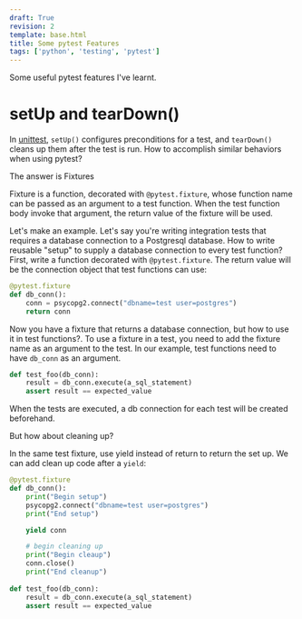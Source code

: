 ```yaml
---
draft: True
revision: 2
template: base.html
title: Some pytest Features
tags: ['python', 'testing', 'pytest']
---
```


Some useful pytest features I've learnt.

# setUp and tearDown()
In [unittest](https://docs.python.org/3/library/unittest.html), `setUp()` configures preconditions for a test, and `tearDown()` cleans up them after the test is run. How to accomplish similar behaviors when using pytest?

The answer is Fixtures

Fixture is a function, decorated with `@pytest.fixture`, whose function name can be passed as an argument to a test function. When the test function body invoke that argument, the return value of the fixture will be used.

Let's make an example. Let's say you're writing integration tests that requires a database connection to a Postgresql database. How to write reusable "setup" to supply a database connection to every test function? First, write a function decorated with `@pytest.fixture`. The return value will be the connection object that test functions can use:
```python
@pytest.fixture
def db_conn():
    conn = psycopg2.connect("dbname=test user=postgres")
    return conn
```

Now you have a fixture that returns a database connection, but how to use it in test functions?. To use a fixture in a test, you need to add the fixture name as an argument to the test. In our example, test functions need to have `db_conn` as an argument. 
```python  
def test_foo(db_conn):
    result = db_conn.execute(a_sql_statement)
    assert result == expected_value
```
When the tests are executed, a db connection for each test will be created beforehand.

But how about cleaning up?

In the same test fixture, use yield instead of return to return the set up. We can add clean up code after a `yield`:

```python
@pytest.fixture
def db_conn():
    print("Begin setup")
    psycopg2.connect("dbname=test user=postgres")
    print("End setup")

    yield conn

    # begin cleaning up
    print("Begin cleaup")
    conn.close()
    print("End cleanup")
    
def test_foo(db_conn):
    result = db_conn.execute(a_sql_statement)
    assert result == expected_value
```
